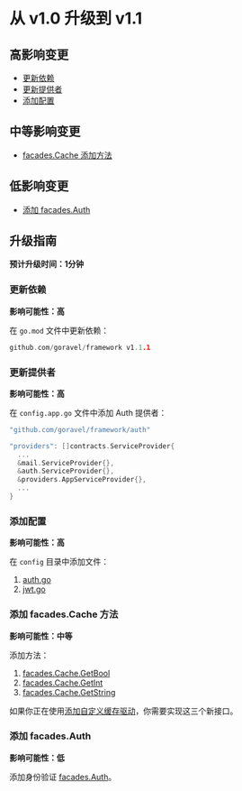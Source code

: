 # 从 v1.0 升级到 v1.1

## 高影响变更

- [更新依赖](#updating-dependencies)
- [更新提供者](#update-providers)
- [添加配置](#add-config)

## 中等影响变更

- [facades.Cache 添加方法](#facades-cache-add-methods)

## 低影响变更

- [添加 facades.Auth](#add-facades-auth)

## 升级指南

**预计升级时间：1分钟**

### 更新依赖

**影响可能性：高**

在 `go.mod` 文件中更新依赖：

```go
github.com/goravel/framework v1.1.1
```

### 更新提供者

**影响可能性：高**

在 `config.app.go` 文件中添加 Auth 提供者：

```go
"github.com/goravel/framework/auth"

"providers": []contracts.ServiceProvider{
  ...
  &mail.ServiceProvider{},
  &auth.ServiceProvider{},
  &providers.AppServiceProvider{},
  ...
}
```

### 添加配置

**影响可能性：高**

在 `config` 目录中添加文件：

1. [auth.go](https://github.com/goravel/goravel/blob/v1.1.1/config/auth.go)
2. [jwt.go](https://github.com/goravel/goravel/blob/v1.1.1/config/jwt.go)

### 添加 facades.Cache 方法

**影响可能性：中等**

添加方法：

1. [facades.Cache.GetBool](https://github.com/goravel/framework/blob/87c7fa9b95e45fcf4f88a502f1a1adc213527ae1/contracts/cache/store.go#L9)
2. [facades.Cache.GetInt](https://github.com/goravel/framework/blob/87c7fa9b95e45fcf4f88a502f1a1adc213527ae1/contracts/cache/store.go#L10)
3. [facades.Cache.GetString](https://github.com/goravel/framework/blob/87c7fa9b95e45fcf4f88a502f1a1adc213527ae1/contracts/cache/store.go#L11)

如果你正在使用[添加自定义缓存驱动](../advanced/cache#adding-custom-cache-drivers)，你需要实现这三个新接口。

### 添加 facades.Auth

**影响可能性：低**

添加身份验证 [facades.Auth](../security/authentication)。

